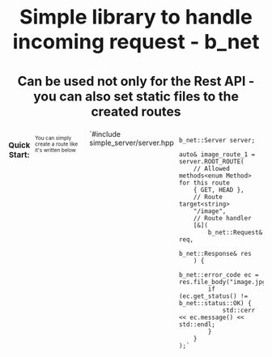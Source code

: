 <h1 align="center" style="font-size: 40px">
    Simple library to handle incoming request - b_net
<h1>

<h2 align="center" style="font-size: 25px; font-family: ">
    Can be used not only for the Rest API - you can also set static files to the created routes
</h2>

<div style="display: flex; gap: 10px; flex-diration: column">
    <h3 align="center" style="font-size: 15px">Quick Start:</h3>
    <p style="font-size: 10px">
        You can simply create a route like it's written below
    </p>
    `#include simple_server/server.hpp

    b_net::Server server;

    auto& image_route_1 = server.ROOT_ROUTE(
        // Allowed methods<enum Method> for this route
        { GET, HEAD },
        // Route target<string>
        "/image",
        // Route handler
        [&](
            b_net::Request& req,
            b_net::Response& res
        ) {
            b_net::error_code ec = res.file_body("image.jpg");
            if (ec.get_status() != b_net::status::OK) {
                std::cerr << ec.message() << std::endl;
            }
        }
    );`
</div>